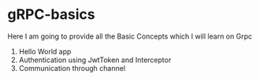 # gRPC-basics
Here I am going to provide all the Basic Concepts which I will learn on Grpc
1. Hello World app
2. Authentication using JwtToken and Interceptor
3. Communication through channel
